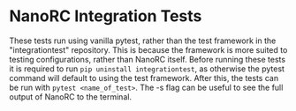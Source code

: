 # NanoRC Integration Tests

These tests run using vanilla pytest, rather than the test framework in the "integrationtest" repository. This is because the framework is more suited to testing configurations, rather than NanoRC itself.
Before running these tests it is required to run `pip uninstall integrationtest`, as otherwise the pytest command will default to using the test framework.
After this, the tests can be run with `pytest <name_of_test>`. The -s flag can be useful to see the full output of NanoRC to the terminal.
